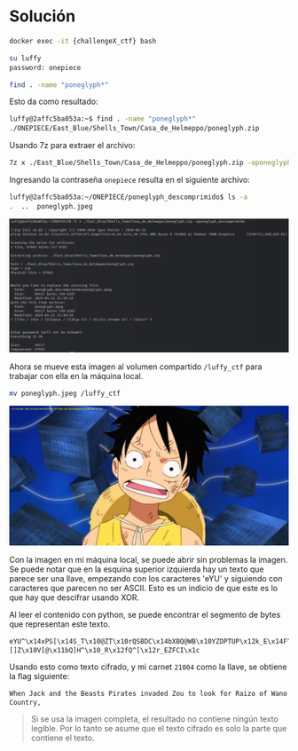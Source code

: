 # Solución

```bash
docker exec -it {challengeX_ctf} bash
```

```bash
su luffy
password: onepiece
```


```bash
find . -name "poneglyph*"
```

Esto da como resultado:

```bash
luffy@2affc5ba053a:~$ find . -name "poneglyph*"
./ONEPIECE/East_Blue/Shells_Town/Casa_de_Helmeppo/poneglyph.zip
```

Usando 7z para extraer el archivo:
```bash
7z x ./East_Blue/Shells_Town/Casa_de_Helmeppo/poneglyph.zip -oponeglyph_descomprimido
```

Ingresando la contraseña `onepiece` resulta en el siguiente archivo:

```bash
luffy@2affc5ba053a:~/ONEPIECE/poneglyph_descomprimido$ ls -a
.  ..  poneglyph.jpeg
```

![Screenshot](https://github.com/markalbrand56/Cifrados-Proyecto-1/blob/main/media/luffy_1.png)

Ahora se mueve esta imagen al volumen compartido `/luffy_ctf` para trabajar con ella en la máquina local.

```bash
mv poneglyph.jpeg /luffy_ctf
```

![poneglyph.jpeg](https://github.com/markalbrand56/Cifrados-Proyecto-1/blob/main/challenges_volumes/luffy_ctf/poneglyph.jpeg)

Con la imagen en mi máquina local, se puede abrir sin problemas la imagen. Se puede notar que en la esquina superior
izquierda hay un texto que parece ser una llave, empezando con los caracteres 'eYU' y siguiendo con caracteres que parecen 
no ser ASCII. Esto es un indicio de que este es lo que hay que descifrar usando XOR. 

Al leer el contenido con python, se puede encontrar el segmento de bytes que representan este texto.

```text
eYU^\x14xPS[\x14S_T\x10@ZT\x10rQSBDC\x14bXBQ@WB\x10YZDPTUP\x12k_E\x14F^\x10\\[]Z\x10V[@\x11bQ]H^\x10_R\x12fQ^[\x12r_EZFCI\x1c
```

Usando esto como texto cifrado, y mi carnet `21004` como la llave, se obtiene la flag siguiente:

```text
When Jack and the Beasts Pirates invaded Zou to look for Raizo of Wano Country,
```

> Si se usa la imagen completa, el resultado no contiene ningún texto legible. Por lo tanto se asume
> que el texto cifrado es solo la parte que contiene el texto.